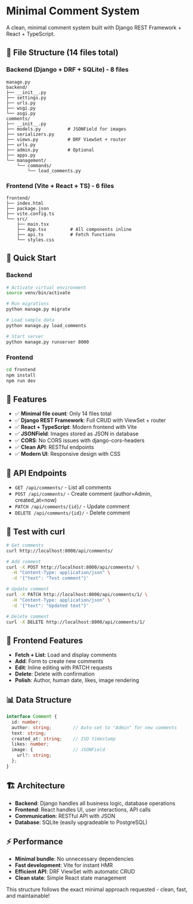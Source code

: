 # Minimal Comment System

A clean, minimal comment system built with Django REST Framework + React + TypeScript.

## 📁 File Structure (14 files total)

### Backend (Django + DRF + SQLite) - 8 files
```
manage.py
backend/
├── __init__.py
├── settings.py
├── urls.py
├── wsgi.py
└── asgi.py
comments/
├── __init__.py
├── models.py          # JSONField for images
├── serializers.py
├── views.py           # DRF ViewSet + router
├── urls.py
├── admin.py           # Optional
├── apps.py
└── management/
    └── commands/
        └── load_comments.py
```

### Frontend (Vite + React + TS) - 6 files
```
frontend/
├── index.html
├── package.json
├── vite.config.ts
└── src/
    ├── main.tsx
    ├── App.tsx         # All components inline
    ├── api.ts          # Fetch functions
    └── styles.css
```

## 🚀 Quick Start

### Backend
```bash
# Activate virtual environment
source venv/bin/activate

# Run migrations
python manage.py migrate

# Load sample data
python manage.py load_comments

# Start server
python manage.py runserver 8000
```

### Frontend
```bash
cd frontend
npm install
npm run dev
```

## 🎯 Features

- ✅ **Minimal file count**: Only 14 files total
- ✅ **Django REST Framework**: Full CRUD with ViewSet + router
- ✅ **React + TypeScript**: Modern frontend with Vite
- ✅ **JSONField**: Images stored as JSON in database
- ✅ **CORS**: No CORS issues with django-cors-headers
- ✅ **Clean API**: RESTful endpoints
- ✅ **Modern UI**: Responsive design with CSS

## 🔧 API Endpoints

- `GET /api/comments/` - List all comments
- `POST /api/comments/` - Create comment (author=Admin, created_at=now)
- `PATCH /api/comments/{id}/` - Update comment
- `DELETE /api/comments/{id}/` - Delete comment

## 🧪 Test with curl

```bash
# Get comments
curl http://localhost:8000/api/comments/

# Add comment
curl -X POST http://localhost:8000/api/comments/ \
  -H "Content-Type: application/json" \
  -d '{"text": "Test comment"}'

# Update comment
curl -X PATCH http://localhost:8000/api/comments/1/ \
  -H "Content-Type: application/json" \
  -d '{"text": "Updated text"}'

# Delete comment
curl -X DELETE http://localhost:8000/api/comments/1/
```

## 🎨 Frontend Features

- **Fetch + List**: Load and display comments
- **Add**: Form to create new comments
- **Edit**: Inline editing with PATCH requests
- **Delete**: Delete with confirmation
- **Polish**: Author, human date, likes, image rendering

## 📊 Data Structure

```typescript
interface Comment {
  id: number;
  author: string;        // Auto-set to "Admin" for new comments
  text: string;
  created_at: string;    // ISO timestamp
  likes: number;
  image: {               // JSONField
    url?: string;
  };
}
```

## 🏗️ Architecture

- **Backend**: Django handles all business logic, database operations
- **Frontend**: React handles UI, user interactions, API calls
- **Communication**: RESTful API with JSON
- **Database**: SQLite (easily upgradeable to PostgreSQL)

## ⚡ Performance

- **Minimal bundle**: No unnecessary dependencies
- **Fast development**: Vite for instant HMR
- **Efficient API**: DRF ViewSet with automatic CRUD
- **Clean state**: Simple React state management

This structure follows the exact minimal approach requested - clean, fast, and maintainable!